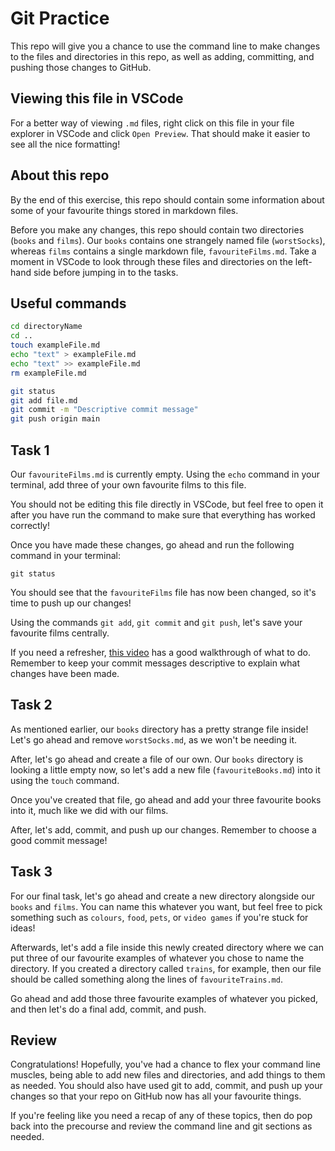 # Git Practice

This repo will give you a chance to use the command line to make changes to the files and directories in this repo, as well as adding, committing, and pushing those changes to GitHub.

## Viewing this file in VSCode

For a better way of viewing `.md` files, right click on this file in your file explorer in VSCode and click `Open Preview`. That should make it easier to see all the nice formatting!

## About this repo

By the end of this exercise, this repo should contain some information about some of your favourite things stored in markdown files.

Before you make any changes, this repo should contain two directories (`books` and `films`). Our `books` contains one strangely named file (`worstSocks`), whereas `films` contains a single markdown file, `favouriteFilms.md`. Take a moment in VSCode to look through these files and directories on the left-hand side before jumping in to the tasks.

## Useful commands

```bash
cd directoryName
cd ..
touch exampleFile.md
echo "text" > exampleFile.md
echo "text" >> exampleFile.md
rm exampleFile.md
```

```bash
git status
git add file.md
git commit -m "Descriptive commit message"
git push origin main
```

## Task 1

Our `favouriteFilms.md` is currently empty. Using the `echo` command in your terminal, add three of your own favourite films to this file.

You should not be editing this file directly in VSCode, but feel free to open it after you have run the command to make sure that everything has worked correctly!

Once you have made these changes, go ahead and run the following command in your terminal:

`git status`

You should see that the `favouriteFilms` file has now been changed, so it's time to push up our changes!

Using the commands `git add`, `git commit` and `git push`, let's save your favourite films centrally.

If you need a refresher, [this video](https://www.youtube.com/watch?v=9p2d-CuVlgc&list=PLRqwX-V7Uu6ZF9C0YMKuns9sLDzK6zoiV&index=7&ab_channel=TheCodingTrain) has a good walkthrough of what to do. Remember to keep your commit messages descriptive to explain what changes have been made.

## Task 2

As mentioned earlier, our `books` directory has a pretty strange file inside! Let's go ahead and remove `worstSocks.md`, as we won't be needing it.

After, let's go ahead and create a file of our own. Our `books` directory is looking a little empty now, so let's add a new file (`favouriteBooks.md`) into it using the `touch` command.

Once you've created that file, go ahead and add your three favourite books into it, much like we did with our films.

After, let's add, commit, and push up our changes. Remember to choose a good commit message!

## Task 3

For our final task, let's go ahead and create a new directory alongside our `books` and `films`. You can name this whatever you want, but feel free to pick something such as `colours`, `food`, `pets`, or `video games` if you're stuck for ideas!

Afterwards, let's add a file inside this newly created directory where we can put three of our favourite examples of whatever you chose to name the directory. If you created a directory called `trains`, for example, then our file should be called something along the lines of `favouriteTrains.md`.

Go ahead and add those three favourite examples of whatever you picked, and then let's do a final add, commit, and push.

## Review

Congratulations! Hopefully, you've had a chance to flex your command line muscles, being able to add new files and directories, and add things to them as needed. You should also have used git to add, commit, and push up your changes so that your repo on GitHub now has all your favourite things.

If you're feeling like you need a recap of any of these topics, then do pop back into the precourse and review the command line and git sections as needed.
